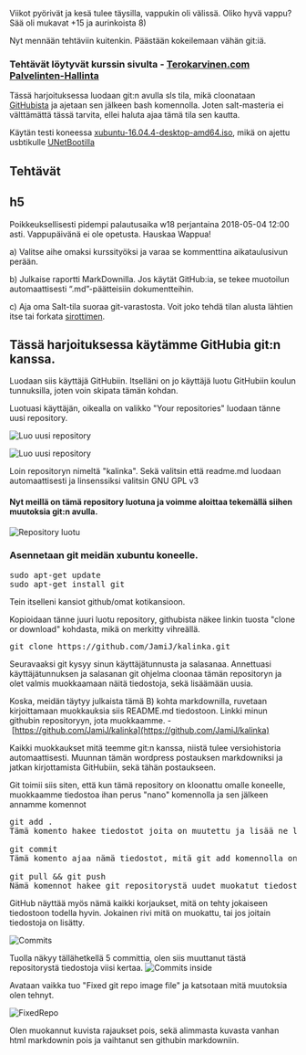 Viikot pyörivät ja kesä tulee täysilla, vappukin oli välissä. Oliko hyvä vappu?
Sää oli mukavat +15 ja aurinkoista 8)

Nyt mennään tehtäviin kuitenkin. Päästään kokeilemaan vähän git:iä.


### Tehtävät löytyvät kurssin sivulta - [Terokarvinen.com Palvelinten-Hallinta](terokarvinen.com/2018/aikataulu-%e2%80%93-palvelinten-hallinta-ict4tn022-4-ti-5-ke-5-loppukevat-2018-5p)
Tässä harjoituksessa luodaan git:n avulla sls tila, mikä cloonataan [GitHubista](http://github.com) ja ajetaan sen jälkeen bash komennolla.
Joten salt-masteria ei välttämättä tässä tarvita, ellei haluta ajaa tämä tila sen kautta.


Käytän testi koneessa [xubuntu-16.04.4-desktop-amd64.iso](http://ftp.lysator.liu.se/ubuntu-dvd/xubuntu/releases/16.04/release/xubuntu-16.04.4-desktop-amd64.iso), mikä on ajettu usbtikulle [UNetBootilla](https://unetbootin.github.io/)


## Tehtävät
## h5
Poikkeuksellisesti pidempi palautusaika w18 perjantaina 2018-05-04 12:00 asti. Vappupäivänä ei ole opetusta. Hauskaa Wappua!

a) Valitse aihe omaksi kurssityöksi ja varaa se kommenttina aikataulusivun perään.

b) Julkaise raportti MarkDownilla. Jos käytät GitHub:ia, se tekee muotoilun automaattisesti “.md”-päätteisiin dokumentteihin.

c) Aja oma Salt-tila suoraa git-varastosta. Voit joko tehdä tilan alusta lähtien itse tai forkata [sirottimen](https://github.com/terokarvinen/sirotin).




## Tässä harjoituksessa käytämme GitHubia git:n kanssa.
Luodaan siis käyttäjä GitHubiin.
Itselläni on jo käyttäjä luotu GitHubiin koulun tunnuksilla, joten voin skipata tämän kohdan.

Luotuasi käyttäjän, oikealla on valikko "Your repositories" luodaan tänne uusi repository.

![Luo uusi repository](https://jernvall.com/wp-content/uploads/2018/05/CreateNewRepo.png)

![Luo uusi repository](https://jernvall.com/wp-content/uploads/2018/05/CreateRepository.png)

Loin repositoryn nimeltä "kalinka".
Sekä valitsin että readme.md luodaan automaattisesti ja linsenssiksi valitsin GNU GPL v3


#### Nyt meillä on tämä repository luotuna ja voimme aloittaa tekemällä siihen muutoksia git:n avulla.
![Repository luotu](https://jernvall.com/wp-content/uploads/2018/05/repoLuotu.png)


### Asennetaan git meidän xubuntu koneelle.</h3>
<pre class="prettyprint">sudo apt-get update
sudo apt-get install git</pre>
Tein itselleni kansiot github/omat kotikansioon.

Kopioidaan tänne juuri luotu repository, githubista näkee linkin tuosta "clone or download" kohdasta, mikä on merkitty vihreällä.

<pre class="prettyprint">git clone https://github.com/JamiJ/kalinka.git</pre>

Seuravaaksi git kysyy sinun käyttäjätunnusta ja salasanaa.
Annettuasi käyttäjätunnuksen ja salasanan git ohjelma cloonaa tämän repositoryn ja olet valmis muokkaamaan näitä tiedostoja, sekä lisäämään uusia.



Koska, meidän täytyy julkaista tämä B) kohta markdownilla, ruvetaan kirjoittamaan muokkauksia siis README.md tiedostoon.
Linkki minun githubin repositoryyn, jota muokkaamme. - [https://github.com/JamiJ/kalinka](https://github.com/JamiJ/kalinka)

Kaikki muokkaukset mitä teemme git:n kanssa, niistä tulee versiohistoria automaattisesti. Muunnan tämän wordpress postauksen markdowniksi ja jatkan kirjottamista GitHubiin, sekä tähän postaukseen.

Git toimii siis siten, että kun tämä repository on kloonattu omalle koneelle, muokkaamme tiedostoa ihan perus "nano" komennolla ja sen jälkeen annamme komennot
<pre class="prettyprint">git add .
Tämä komento hakee tiedostot joita on muutettu ja lisää ne listalle mitä lähetetään eteenpäin git:llä

git commit
Tämä komento ajaa nämä tiedostot, mitä git add komennolla on muokattu uudeksi versioksi

git pull &amp;&amp; git push
Nämä komennot hakee git repositorystä uudet muokatut tiedostot, jos niitä on muokannut joku toinen henkilö ja puskee nämä meidän muutokset git repositoryyn</pre>


GitHub näyttää myös nämä kaikki korjaukset, mitä on tehty jokaiseen tiedostoon todella hyvin. Jokainen rivi mitä on muokattu, tai jos joitain tiedostoja on lisätty.

![Commits](https://jernvall.com/wp-content/uploads/2018/05/commits.png)

Tuolla näkyy tällähetkellä 5 committia, olen siis muuttanut tästä repositorystä tiedostoja viisi kertaa.
![Commits inside](https://jernvall.com/wp-content/uploads/2018/05/commits-inside.png)

Avataan vaikka tuo "Fixed git repo image file" ja katsotaan mitä muutoksia olen tehnyt.

![FixedRepo](https://jernvall.com/wp-content/uploads/2018/05/fixed-repo.png)

Olen muokannut kuvista rajaukset pois, sekä alimmasta kuvasta vanhan html markdownin pois ja vaihtanut sen githubin markdowniin.